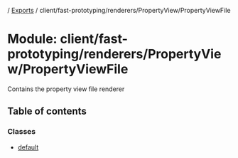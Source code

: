 [](../README.md) / [Exports](../modules.md) / client/fast-prototyping/renderers/PropertyView/PropertyViewFile

# Module: client/fast-prototyping/renderers/PropertyView/PropertyViewFile

Contains the property view file renderer

## Table of contents

### Classes

- [default](../classes/client_fast_prototyping_renderers_propertyview_propertyviewfile.default.md)
